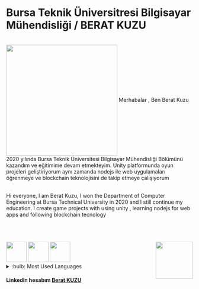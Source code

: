 # Bursa Teknik Üniversitresi Bilgisayar Mühendisliği / BERAT KUZU

</br>

<img src="https://tenor.com/view/programming-gif-24916992.gif" width="300" align="center">
Merhabalar , Ben Berat Kuzu 2020 yılında Bursa Teknik Üniversitesi Bilgisayar Mühendisliği Bölümünü kazandım ve eğitimime devam etmekteyim.
Unity platformunda oyun projeleri geliştiriyorum aynı zamanda nodejs ile web uygulamaları öğrenmeye ve blockchain teknolojisini de takip etmeye çalışıyorum
 

</br>
</br>

Hi everyone, I am Berat Kuzu, I won the Department of Computer Engineering at Bursa Technical University in 2020 and I still continue my education.
I create game projects with using unity , learning nodejs for web apps and  following blockchain tecnology

</br>
</br>
</br>
<img src="https://cdn-icons-png.flaticon.com/512/6132/6132221.png" width="55"> <img src="https://cdn-icons-png.flaticon.com/512/5968/5968292.png" width="55"> 
<img src="https://cdn-icons-png.flaticon.com/512/921/921594.png" width="55"> <img src="https://user-images.githubusercontent.com/75533278/201489848-d5469a9c-2ece-4775-a916-e6780fdee36f.gif" width="100" align="right" border-radius="10px">

</br> 

<details>
  <summary>:bulb: Most Used Languages</summary>
  <img src="https://github-readme-stats.vercel.app/api/top-langs/?username=BeratKuzu55&layout=compact" >
  </details>


#### LinkedIn hesabım [Berat KUZU]
[Berat KUZU]:https://www.linkedin.com/in/berat-kuzu-a57a71197/
